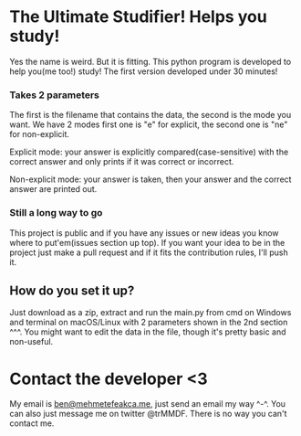 # The Ultimate Studifier! Helps you study!
  Yes the name is weird. But it is fitting. This python program is developed to help you(me too!) study! The first version developed under 30 minutes!
### Takes 2 parameters
  The first is the filename that contains the data, the second is the mode you want. We have 2 modes first one is "e" for explicit, the second one is "ne" for non-explicit.

  Explicit mode: your answer is explicitly compared(case-sensitive) with the correct answer and only prints if it was correct or incorrect.

  Non-explicit mode: your answer is taken, then your answer and the correct answer are printed out.
### Still a long way to go
  This project is public and if you have any issues or new ideas you know where to put'em(issues section up top). If you want your idea to be in the project just make a pull request and if it fits the contribution rules, I'll push it.
## How do you set it up?
  Just download as a zip, extract and run the main.py from cmd on Windows and terminal on macOS/Linux with 2 parameters shown in the 2nd section ^^^. You might want to edit the data in the file, though it's pretty basic and non-useful.

# Contact the developer <3
  My email is ben@mehmetefeakca.me, just send an email my way ^-^. You can also just message me on twitter @trMMDF. There is no way you can't contact me.
